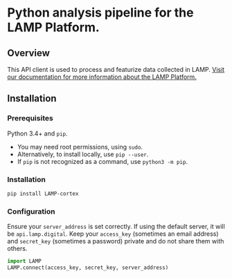 # Python analysis pipeline for the LAMP Platform.

## Overview

This API client is used to process and featurize data collected in LAMP. [Visit our documentation for more information about the LAMP Platform.](https://docs.lamp.digital/)

## Installation
### Prerequisites

Python 3.4+ and `pip`. 
  - You may need root permissions, using `sudo`.
  - Alternatively, to install locally, use `pip --user`.
  - If `pip` is not recognized as a command, use `python3 -m pip`.

### Installation

```sh
pip install LAMP-cortex
```

### Configuration

Ensure your `server_address` is set correctly. If using the default server, it will be `api.lamp.digital`. Keep your `access_key` (sometimes an email address) and `secret_key` (sometimes a password) private and do not share them with others.

```python
import LAMP
LAMP.connect(access_key, secret_key, server_address)
```

